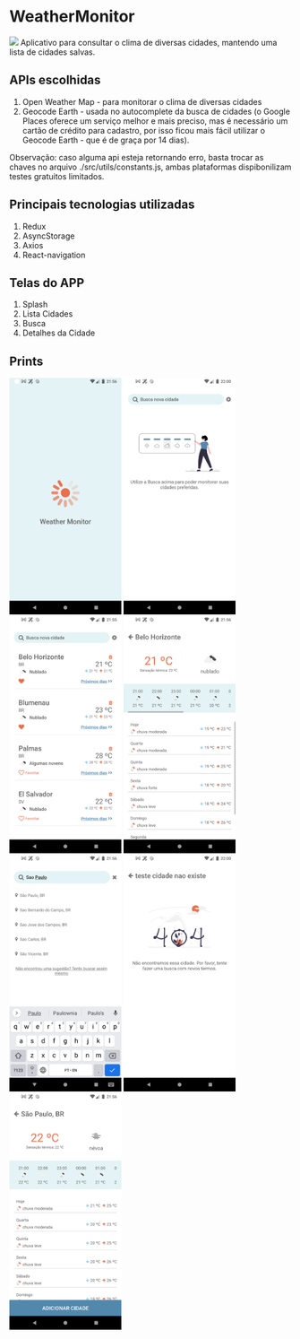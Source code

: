 # WeatherMonitor
<img src="https://img.shields.io/static/v1?label=framework&message=react-native&color=%3CCOLOR%3E&style=%3CSTYLE%3E&logo=%3CLOGO%3E"/>
Aplicativo para consultar o clima de diversas cidades, mantendo uma lista de cidades salvas.

APIs escolhidas
-------------
1. Open Weather Map - para monitorar o clima de diversas cidades
2. Geocode Earth - usada no autocomplete da busca de cidades (o Google Places oferece um serviço melhor e mais preciso, mas é necessário um cartão de crédito para cadastro, por isso ficou mais fácil utilizar o Geocode Earth - que é de graça por 14 dias). 

Observação: caso alguma api esteja retornando erro, basta trocar as chaves no arquivo ./src/utils/constants.js, ambas plataformas dispibonilizam testes gratuitos limitados.

Principais tecnologias utilizadas
-------------
1. Redux
2. AsyncStorage
3. Axios
4. React-navigation

Telas do APP
-------------
1. Splash
2. Lista Cidades
3. Busca
4. Detalhes da Cidade

Prints
-------------
<p float="left">	
  <img src="./prints/splash.png" width="200" />
  <img src="./prints/emptyList.png" width="200" />
  <img src="./prints/list.png" width="200" />
  <img src="./prints/showcity.png" width="200" />
  <img src="./prints/search.png" width="200" />
  <img src="./prints/cityNotFound.png" width="200" />
  <img src="./prints/add_city.png" width="200" />
</p>
